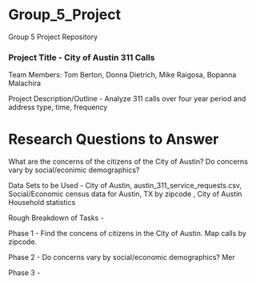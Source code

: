 # Group_5_Project
Group 5 Project Repository

### Project Title - City of Austin 311 Calls

Team Members: Tom Berton, Donna Dietrich, Mike Raigosa, Bopanna Malachira

Project Description/Outline - Analyze 311 calls over four year period and address type, time, frequency

# Research Questions to Answer
  What are the concerns of the citizens of the City of Austin?
  Do concerns vary by social/econimic demographics?
  
Data Sets to be Used - City of Austin, austin_311_service_requests.csv, Social/Economic census data for Austin, TX by zipcode
, City of Austin Household statistics

Rough Breakdown of Tasks - 

  Phase 1 - Find the concens of citizens in the City of Austin.  Map calls by zipcode.
  
  Phase 2 - Do concerns vary by social/economic demographics?  Mer
  
  Phase 3 - 
